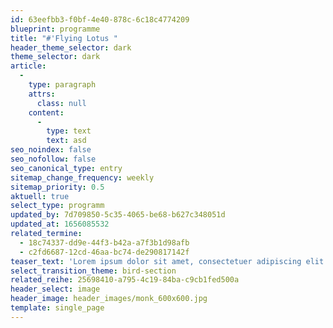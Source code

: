 ```yaml
---
id: 63eefbb3-f0bf-4e40-878c-6c18c4774209
blueprint: programme
title: "#'Flying Lotus "
header_theme_selector: dark
theme_selector: dark
article:
  -
    type: paragraph
    attrs:
      class: null
    content:
      -
        type: text
        text: asd
seo_noindex: false
seo_nofollow: false
seo_canonical_type: entry
sitemap_change_frequency: weekly
sitemap_priority: 0.5
aktuell: true
select_type: programm
updated_by: 7d709850-5c35-4065-be68-b627c348051d
updated_at: 1656085532
related_termine:
  - 18c74337-dd9e-44f3-b42a-a7f3b1d98afb
  - c2fd6687-12cd-46aa-bc74-de290817142f
teaser_text: 'Lorem ipsum dolor sit amet, consectetuer adipiscing elit. Aenean commodo ligula eget dolor. Aenean massa. Cum sociis natoque penatibus et magnis dis parturient montes, nascetur ridiculus mus. Donec qungv'
select_transition_theme: bird-section
related_reihe: 25698410-a795-4c19-84ba-c9cb1fed500a
header_select: image
header_image: header_images/monk_600x600.jpg
template: single_page
---
```

